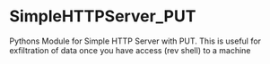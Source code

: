 # SimpleHTTPServer_PUT
Pythons Module for Simple HTTP Server with PUT. This is useful for exfiltration of data once you have access (rev shell) to a machine
